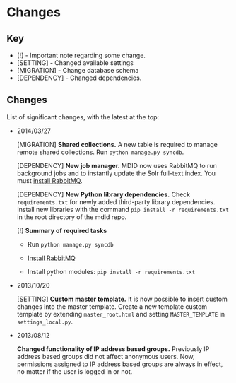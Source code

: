 Changes
=======

Key
---

  * [!] - Important note regarding some change.
  * [SETTING] - Changed available settings
  * [MIGRATION] - Change database schema
  * [DEPENDENCY] - Changed dependencies.

Changes
-------

List of significant changes, with the latest at the top:

  * 2014/03/27

    [MIGRATION]
    **Shared collections.** A new table is required to manage remote shared
    collections.  Run `python manage.py syncdb`.

    [DEPENDENCY]
    **New job manager.** MDID now uses RabbitMQ to run background jobs and to
    instantly update the Solr full-text index.  You must [install RabbitMQ](http://www.rabbitmq.com/download.html).

    [DEPENDENCY]
    **New Python library dependencies.** Check `requirements.txt` for newly
    added third-party library dependencies. Install new libraries with the command
    `pip install -r requirements.txt` in the root directory of the mdid repo.

    [!] **Summary of required tasks**

    - Run `python manage.py syncdb`

    - [Install RabbitMQ](http://www.rabbitmq.com/download.html)

    - Install python modules:  `pip install -r requirements.txt`


  * 2013/10/20

    [SETTING]
    **Custom master template.**  It is now possible to insert custom changes into
    the master template.  Create a new template custom template by extending
    `master_root.html` and setting `MASTER_TEMPLATE` in `settings_local.py`.

  * 2013/08/12

    **Changed functionality of IP address based groups.**  Previously IP address
    based groups did not affect anonymous users.  Now, permissions assigned to
    IP address based groups are always in effect, no matter if the user is
    logged in or not.
